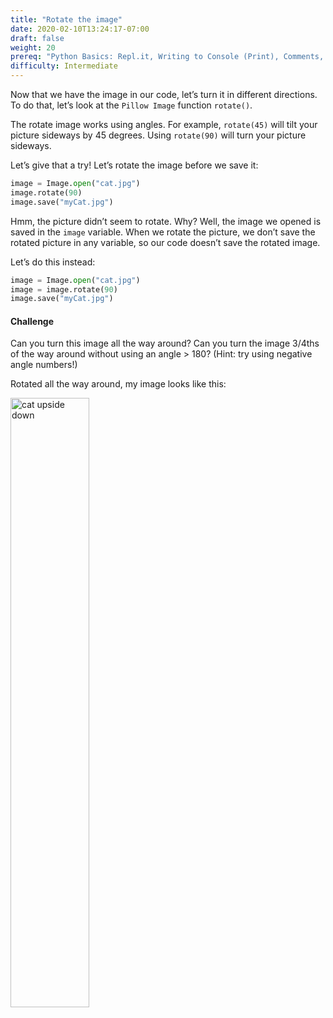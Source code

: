 ```yaml
---
title: "Rotate the image"
date: 2020-02-10T13:24:17-07:00
draft: false
weight: 20
prereq: "Python Basics: Repl.it, Writing to Console (Print), Comments, Data Types - Strings, Numbers, Booleans, Variables, Reading from Console, Functions"
difficulty: Intermediate
--- 
```


Now that we have the image in our code, let’s turn it in different directions. To do that, let’s look at the `Pillow Image` function `rotate()`.

The rotate image works using angles. For example, `rotate(45)` will tilt your picture sideways by 45 degrees. Using `rotate(90)` will turn your picture sideways.

Let’s give that a try! Let’s rotate the image before we save it:

```python
image = Image.open("cat.jpg")
image.rotate(90)
image.save("myCat.jpg")
```

Hmm, the picture didn’t seem to rotate. Why? Well, the image we opened is saved in the `image` variable. When we rotate the picture, we don’t save the rotated picture in any variable, so our code doesn’t save the rotated image.

Let’s do this instead:

```python
image = Image.open("cat.jpg")
image = image.rotate(90)
image.save("myCat.jpg")
```

#### Challenge

Can you turn this image all the way around? Can you turn the image 3/4ths of the
way around without using an angle > 180? (Hint: try using negative angle numbers!)

Rotated all the way around, my image looks like this:

<img src="../media/upside_down.jpg" alt="cat upside down" style="width:50%"/>

